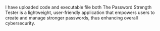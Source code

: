 I have uploaded code and executable file both
The Password Strength Tester is a lightweight, user-friendly application that empowers users to create and manage stronger passwords, thus enhancing overall cybersecurity.
